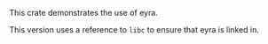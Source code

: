 This crate demonstrates the use of eyra.

This version uses a reference to `libc` to ensure that eyra is linked in.
